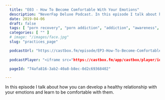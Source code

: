 ```yaml
---
  title: "E03 - How To Become Comfortable With Your Emotions"
  description: "NeverFap Deluxe Podcast. In this episode I talk about how you can develop a healthy relationship with your emotions."
  date: 2019-04-06
  draft: false
  tags: [ "porn recovery", "porn addiction", "addiction", "awareness", "nofap", "neverfap", "neverfap deluxe", "neverfap basics", "nofap podcast", "neverfap podcast", "neverfap deluxe podcast" ]
  categories: [ "" ]
  # image: "/images/face.jpg"
  slug: "practices_page"

  podcastUrl: "https://castbox.fm/episode/EP3-How-To-Become-Comfortable-With-Your-Emotions-id2045024-id142207180"
  
  podcastPlayer: "<iframe src="https://castbox.fm/app/castbox/player/id2045024/id142207180?v=4.1.190404&autoplay=0" frameborder="0" width="100%" height="500"></iframe>"

  pageId: "74afa816-3ab2-40a8-b8ec-0d2c69368402"

---
```


In this episode I talk about how you can develop a healthy relationship with your emotions and learn to be comfortable with them.